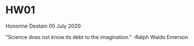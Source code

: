 # HW01
Honorine Destain
05 July 2020

"Science does not know its debt to the imagination."
-Ralph Waldo Emerson
